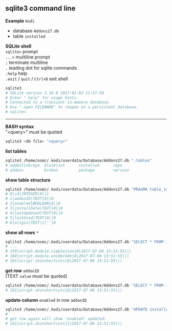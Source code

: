 sqlite3 command line
---

**Example**
`Kodi`
- database `Addons27.db` 
- table `installed`  

**SQLite shell**   
`sqlite>` prompt  
`...>` multiline prompt  
`;` terminate multiline  
`.` leading dot for sqlite commands  
`.help` help  
`.exit` / `quit` / `Ctrl+D` exit shell  
```sh
sqlite3
# SQLite version 3.16.0 2017-01-02 11:57:58
# Enter ".help" for usage hints.
# Connected to a transient in-memory database.
# Use ".open FILENAME" to reopen on a persistent database.
# sqlite>
```
<hr>

**BASH syntax**  
"\<query\>" must be quoted
```sh
sqlite3 <db file> "<query>"
```

**list tables**
```sh
sqlite3 /home/osmc/.kodi/userdata/Database/Addons27.db ".tables"
# addonlinkrepo  blacklist      installed      repo
# addons         broken         package        version
```

**show table structure**
```sh
sqlite3 /home/osmc/.kodi/userdata/Database/Addons27.db "PRAGMA table_info(installed)"
# 0|id|INTEGER|0||1
# 1|addonID|TEXT|0||0
# 2|enabled|BOOLEAN|0||0
# 3|installDate|TEXT|0||0
# 4|lastUpdated|TEXT|0||0
# 5|lastUsed|TEXT|0||0
# 6|origin|TEXT|1|''|0
```

**show all rows** `*`
```sh
sqlite3 /home/osmc/.kodi/userdata/Database/Addons27.db "SELECT * FROM installed"
# ...
# 159|script.module.simplejson|0|2017-07-06 13:51:55|||
# 160|script.module.unidecode|0|2017-07-06 13:51:55|||
# 161|script.skinshortcuts|0|2017-07-06 13:51:55|||
```

**get row** `addonID`  
(TEXT `value` must be quoted)  
```sh
sqlite3 /home/osmc/.kodi/userdata/Database/Addons27.db "SELECT * FROM installed WHERE addonID = 'script.skinshortcuts'"
# 161|script.skinshortcuts|0|2017-07-06 13:51:55|||
```

**update column** `enabled` in row `addonID`
```sh
sqlite3 /home/osmc/.kodi/userdata/Database/Addons27.db "UPDATE installed SET enabled = 1 WHERE addonID = 'script.skinshortcuts'"
#
# get row again will show 'enabled' updated:
# 161|script.skinshortcuts|1|2017-07-06 13:51:55|||
```
